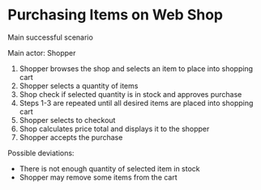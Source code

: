 # Purchasing Items on Web Shop

Main successful scenario

Main actor: Shopper

1. Shopper browses the shop and selects an item to place into shopping cart
2. Shopper selects a quantity of items
3. Shop check if selected quantity is in stock and approves purchase
4. Steps 1-3 are repeated until all desired items are placed into shopping cart
5. Shopper selects to checkout
6. Shop calculates price total and displays it to the shopper
7. Shopper accepts the purchase

Possible deviations:

- There is not enough quantity of selected item in stock
- Shopper may remove some items from the cart
